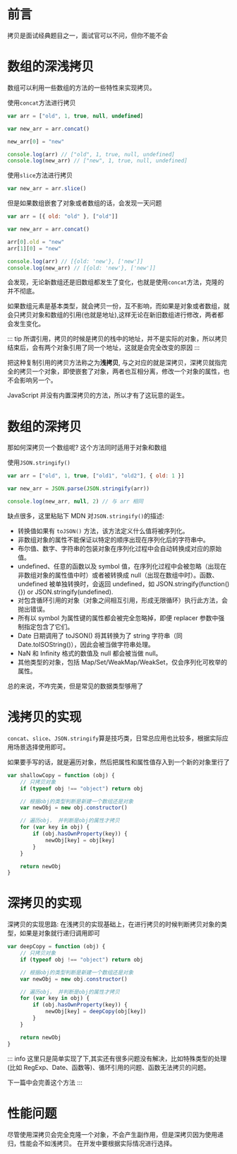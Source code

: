 # 前言

拷贝是面试经典题目之一，面试官可以不问，但你不能不会

# 数组的深浅拷贝

数组可以利用一些数组的方法的一些特性来实现拷贝。

使用`concat`方法进行拷贝

```js
var arr = ["old", 1, true, null, undefined]

var new_arr = arr.concat()

new_arr[0] = "new"

console.log(arr) // ["old", 1, true, null, undefined]
console.log(new_arr) // ["new", 1, true, null, undefined]
```

使用`slice`方法进行拷贝

```js
var new_arr = arr.slice()
```

但是如果数组嵌套了对象或者数组的话，会发现一天问题

```js
var arr = [{ old: "old" }, ["old"]]

var new_arr = arr.concat()

arr[0].old = "new"
arr[1][0] = "new"

console.log(arr) // [{old: 'new'}, ['new']]
console.log(new_arr) // [{old: 'new'}, ['new']]
```

会发现，无论新数组还是旧数组都发生了变化，也就是使用`concat`方法，克隆的并不彻底。

如果数组元素是基本类型，就会拷贝一份，互不影响，而如果是对象或者数组，就会只拷贝对象和数组的引用(也就是地址),这样无论在新旧数组进行修改，两者都会发生变化。

::: tip
所谓引用，拷贝的时候是拷贝的栈中的地址，并不是实际的对象，所以拷贝结束后，会有两个对象引用了同一个地址，这就是会完全改变的原因
:::

把这种复制引用的拷贝方法称之为**浅拷贝**, 与之对应的就是深拷贝，深拷贝就指完全的拷贝一个对象，即使嵌套了对象，两者也互相分离，修改一个对象的属性，也不会影响另一个。

JavaScript 并没有内置深拷贝的方法，所以才有了这玩意的诞生。

# 数组的深拷贝

那如何深拷贝一个数组呢? 这个方法同时适用于对象和数组

使用`JSON.stringify()`

```js
var arr = ["old", 1, true, ["old1", "old2"], { old: 1 }]

var new_arr = JSON.parse(JSON.stringify(arr))

console.log(new_arr, null, 2) // 与 arr 相同
```

缺点很多，这里粘贴下 MDN 对`JSON.stringify()`的描述:

- 转换值如果有 `toJSON()` 方法，该方法定义什么值将被序列化。
- 非数组对象的属性不能保证以特定的顺序出现在序列化后的字符串中。
- 布尔值、数字、字符串的包装对象在序列化过程中会自动转换成对应的原始值。
- undefined、任意的函数以及 symbol 值，在序列化过程中会被忽略（出现在非数组对象的属性值中时）或者被转换成 null（出现在数组中时）。函数、undefined 被单独转换时，会返回 undefined，如 JSON.stringify(function(){}) or JSON.stringify(undefined).
- 对包含循环引用的对象（对象之间相互引用，形成无限循环）执行此方法，会抛出错误。
- 所有以 symbol 为属性键的属性都会被完全忽略掉，即便 replacer 参数中强制指定包含了它们。
- Date 日期调用了 toJSON() 将其转换为了 string 字符串（同 Date.toISOString()），因此会被当做字符串处理。
- NaN 和 Infinity 格式的数值及 null 都会被当做 null。
- 其他类型的对象，包括 Map/Set/WeakMap/WeakSet，仅会序列化可枚举的属性。

总的来说，不咋完美，但是常见的数据类型够用了

# 浅拷贝的实现

`concat`、`slice`、`JSON.stringify`算是技巧类，日常总应用也比较多，根据实际应用场景选择使用即可。

如果要手写的话，就是遍历对象，然后把属性和属性值存入到一个新的对象里行了

```js
var shallowCopy = function (obj) {
	// 只拷贝对象
	if (typeof obj !== "object") return obj

	// 根据obj的类型判断是新建一个数组还是对象
	var newObj = new obj.constructor()

	// 遍历obj， 并判断是obj的属性才拷贝
	for (var key in obj) {
		if (obj.hasOwnProperty(key)) {
			newObj[key] = obj[key]
		}
	}

	return newObj
}
```

# 深拷贝的实现

深拷贝的实现思路: 在浅拷贝的实现基础上，在进行拷贝的时候判断拷贝对象的类型，如果是对象就行递归调用即可

```js
var deepCopy = function (obj) {
	// 只拷贝对象
	if (typeof obj !== "object") return obj

	// 根据obj的类型判断是新建一个数组还是对象
	var newObj = new obj.constructor()

	// 遍历obj， 并判断是obj的属性才拷贝
	for (var key in obj) {
		if (obj.hasOwnProperty(key)) {
			newObj[key] = deepCopy(obj[key])
		}
	}

	return newObj
}
```

::: info
这里只是简单实现了下,其实还有很多问题没有解决，比如特殊类型的处理(比如 RegExp、Date、函数等)、循环引用的问题、函数无法拷贝的问题。

下一篇中会完善这个方法
:::

# 性能问题

尽管使用深拷贝会完全克隆一个对象，不会产生副作用，但是深拷贝因为使用递归，性能会不如浅拷贝。
在开发中要根据实际情况进行选择。
